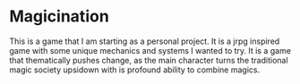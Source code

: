 # Magicination
 This is a game that I am starting as a personal project. It is a jrpg inspired game with some unique mechanics and systems I wanted to try. It is a game that thematically pushes change, as the main character turns the traditional magic society upsidown with is profound ability to combine magics. 
